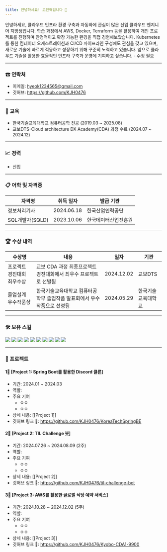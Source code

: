```yaml
---
title: 안녕하세요! 고진혁입니다 👋
---
```

안녕하세요, 클라우드 인프라 환경 구축과 자동화에 관심이 많은 신입 클라우드 엔지니어 지망생입니다. 학습 과정에서 AWS, Docker, Terraform 등을 활용하여 개인 프로젝트를 진행하며 안정적이고 확장 가능한 환경을 직접 경험해보았습니다. Kubernetes를 통한 컨테이너 오케스트레이션과 CI/CD 파이프라인 구성에도 관심을 갖고 있으며, 새로운 기술에 빠르게 적응하고 성장하기 위해 꾸준히 노력하고 있습니다. 앞으로 클라우드 기술을 활용한 효율적인 인프라 구축과 운영에 기여하고 싶습니다. - 수정 필요

---
### ☎ 연락처
- 이메일: hyeok1234565@gmail.com
- 깃허브: https://github.com/KJH0476

---
### 🏃 교육
- 한국기술교육대학교 컴퓨터공학 전공 (2019.03 ~ 2025.08)
- 교보DTS-Cloud architecture DX Academy(CDA) 과정 수료 (2024.07 ~ 2024.12)

---
### 📈 경력
- 신입

---
### 📋 어학 및 자격증
| <center>자격명</center> | <center>취득 일자</center> | <center>발급 기관</center> |
| -------------------- | ---------------------- | ---------------------- |
| 정보처리기사               | 2024.06.18             | 한국산업인력공단               |
| SQL개발자(SQLD)         | 2023.10.06             | 한국데이터산업진흥원             |

---
### 🏆 수상 내역
| 수상명            | 내용                                     | 일자         | 기관        |
| -------------- | -------------------------------------- | ---------- | --------- |
| 프로젝트 경진대회 최우수상 | 교보 CDA 과정 최종프로젝트 경진대회에서 최우수 프로젝트로 선발됨  | 2024.12.02 | 교보DTS     |
| 졸업설계 우수작품상     | 한국기술교육대학교 컴퓨터공학부 졸업작품 발표회에서 우수작품으로 선정됨 | 2024.05.29 | 한국기술교육대학교 |

---
### 🛠 보유 스킬

<img src="https://img.shields.io/badge/Java-953734?style=flat&logo=java&logoColor=white"> <img src="https://img.shields.io/badge/Python-3776AB?style=flat&logo=Python&logoColor=white"> 
<img src="https://img.shields.io/badge/Spring%20Boot-6DB33F?style=flat&logo=Spring%20Boot&logoColor=white"> <img src="https://img.shields.io/badge/PostgreSQL-336791?style=flat&logo=PostgreSQL&logoColor=white"> <img src="https://img.shields.io/badge/MySQL-4479A1?style=flat&logo=MySQL&logoColor=white"> <img src="https://img.shields.io/badge/Docker-2496ED?style=flat&logo=docker&logoColor=white">
<img src="https://img.shields.io/badge/Amazon Web Services-232F3E?style=flat&logo=amazonwebservices&logoColor=white"> <img src="https://img.shields.io/badge/Linux-FCC624?style=flat&logo=Linux&logoColor=black">
<img src="https://img.shields.io/badge/Jira-0052CC?style=flat&logo=jira&logoColor=white"> <img src="https://img.shields.io/badge/Slack-4A154B?style=flat&logo=slack&logoColor=white">

---
### 🎯 프로젝트
#### 1‍⃣ [Project 1: Spring Boot를 활용한 Discord 클론]
- 기간: 2024.01 ~ 2024.03
- 역할: 
- 주요 기여
	- ㅇㅇ
	- ㅇㅇ
- 상세 내용: [[Project 1]]
- 깃허브 링크 🔗: https://github.com/KJH0476/KoreaTechSpringBE
#### 2‍⃣ [Project 2: TIL Challenge 봇]
- 기간: 2024.07.26 ~ 2024.08.09 (2주)
- 역할: 
- 주요 기여
	- ㅇㅇ
	- ㅇㅇ
- 상세 내용: [[Project 2]]
- 깃허브 링크 🔗: https://github.com/KJH0476/til-challenge-bot
#### 3‍⃣ [Project 3: AWS를 활용한 글로벌 식당 예약 서비스]
- 기간: 2024.10.28 ~ 2024.12.02 (5주)
- 역할: 
- 주요 기여
	- ㅇㅇ
	- ㅇㅇ
- 상세 내용: [[Project 3]]
- 깃허브 링크 🔗: https://github.com/KJH0476/Kyobo-CDA1-9900
